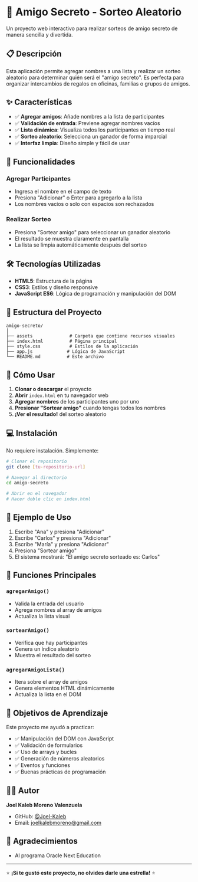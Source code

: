 # 🎁 Amigo Secreto - Sorteo Aleatorio

Un proyecto web interactivo para realizar sorteos de amigo secreto de manera sencilla y divertida.

## 📋 Descripción

Esta aplicación permite agregar nombres a una lista y realizar un sorteo aleatorio para determinar quién será el "amigo secreto". Es perfecta para organizar intercambios de regalos en oficinas, familias o grupos de amigos.

## ✨ Características

- ✅ **Agregar amigos**: Añade nombres a la lista de participantes
- ✅ **Validación de entrada**: Previene agregar nombres vacíos
- ✅ **Lista dinámica**: Visualiza todos los participantes en tiempo real
- ✅ **Sorteo aleatorio**: Selecciona un ganador de forma imparcial
- ✅ **Interfaz limpia**: Diseño simple y fácil de usar

## 🚀 Funcionalidades

### Agregar Participantes
- Ingresa el nombre en el campo de texto
- Presiona "Adicionar" o Enter para agregarlo a la lista
- Los nombres vacíos o solo con espacios son rechazados

### Realizar Sorteo
- Presiona "Sortear amigo" para seleccionar un ganador aleatorio
- El resultado se muestra claramente en pantalla
- La lista se limpia automáticamente después del sorteo

## 🛠️ Tecnologías Utilizadas

- **HTML5**: Estructura de la página
- **CSS3**: Estilos y diseño responsive
- **JavaScript ES6**: Lógica de programación y manipulación del DOM

## 📁 Estructura del Proyecto

```
amigo-secreto/
│
├── assets              # Carpeta que contiene recursos visuales
├── index.html          # Página principal
├── style.css           # Estilos de la aplicación
├── app.js             # Lógica de JavaScript
└── README.md          # Este archivo
```

## 🎯 Cómo Usar

1. **Clonar o descargar** el proyecto
2. **Abrir** `index.html` en tu navegador web
3. **Agregar nombres** de los participantes uno por uno
4. **Presionar "Sortear amigo"** cuando tengas todos los nombres
5. **¡Ver el resultado!** del sorteo aleatorio

## 💻 Instalación

No requiere instalación. Simplemente:

```bash
# Clonar el repositorio
git clone [tu-repositorio-url]

# Navegar al directorio
cd amigo-secreto

# Abrir en el navegador
# Hacer doble clic en index.html
```

## 🧪 Ejemplo de Uso

1. Escribe "Ana" y presiona "Adicionar"
2. Escribe "Carlos" y presiona "Adicionar"  
3. Escribe "María" y presiona "Adicionar"
4. Presiona "Sortear amigo"
5. El sistema mostrará: "El amigo secreto sorteado es: Carlos"

## 🔧 Funciones Principales

### `agregarAmigo()`
- Valida la entrada del usuario
- Agrega nombres al array de amigos
- Actualiza la lista visual

### `sortearAmigo()`
- Verifica que hay participantes
- Genera un índice aleatorio
- Muestra el resultado del sorteo

### `agregarAmigoLista()`
- Itera sobre el array de amigos
- Genera elementos HTML dinámicamente
- Actualiza la lista en el DOM

## 🎯 Objetivos de Aprendizaje

Este proyecto me ayudó a practicar:

- ✅ Manipulación del DOM con JavaScript
- ✅ Validación de formularios
- ✅ Uso de arrays y bucles
- ✅ Generación de números aleatorios
- ✅ Eventos y funciones
- ✅ Buenas prácticas de programación

## 👨‍💻 Autor

**Joel Kaleb Moreno Valenzuela**
- GitHub: [@Joel-Kaleb](https://github.com/Joel-Kaleb)
- Email: joelkalebmoreno@gmail.com

## 🙏 Agradecimientos

- Al programa Oracle Next Education

---

⭐ **¡Si te gustó este proyecto, no olvides darle una estrella!** ⭐